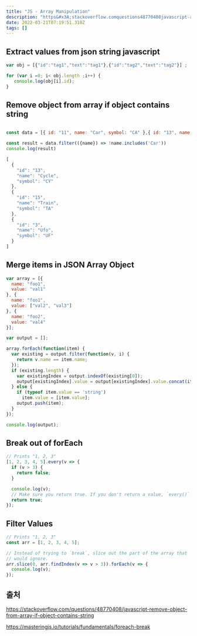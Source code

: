 ```yaml
---
title: "JS - Array Manipulation"
description: "https&#x3A;stackoverflow.comquestions48770408javascript-remove-object-from-array-if-object-contains-string"
date: 2022-03-21T07:19:51.310Z
tags: []
---
```

## Extract values from json string javascript
```js
var obj = [{"id":"tag1","text":"tag1"},{"id":"tag2","text":"tag2"}] ;

for (var i =0; i< obj.length ;i++) {
   console.log(obj[i].id);
}
```

## Remove object from array if object contains string
```js

const data = [{ id: "11", name: "Car", symbol: "CA" },{ id: "13", name: "Cycle", symbol: "CY" },{ id: "15", name: "Train", symbol: "TA" },{ id: "3", name: "Ufo", symbol: "UF" }]

const result = data.filter(({name}) => !name.includes('Car'))
console.log(result)

[
  {
    "id": "13",
    "name": "Cycle",
    "symbol": "CY"
  },
  {
    "id": "15",
    "name": "Train",
    "symbol": "TA"
  },
  {
    "id": "3",
    "name": "Ufo",
    "symbol": "UF"
  }
]
```

## Merge items in JSON Array Object
```js
var array = [{
  name: "foo1",
  value: "val1"
}, {
  name: "foo1",
  value: ["val2", "val3"]
}, {
  name: "foo2",
  value: "val4"
}];

var output = [];

array.forEach(function(item) {
  var existing = output.filter(function(v, i) {
    return v.name == item.name;
  });
  if (existing.length) {
    var existingIndex = output.indexOf(existing[0]);
    output[existingIndex].value = output[existingIndex].value.concat(item.value);
  } else {
    if (typeof item.value == 'string')
      item.value = [item.value];
    output.push(item);
  }
});

console.log(output);
```

## Break out of forEach
```js
// Prints "1, 2, 3"
[1, 2, 3, 4, 5].every(v => {
  if (v > 3) {
    return false;
  }

  console.log(v);
  // Make sure you return true. If you don't return a value, `every()` will stop.
  return true;
});
```

## Filter Values
```js
// Prints "1, 2, 3"
const arr = [1, 2, 3, 4, 5];

// Instead of trying to `break`, slice out the part of the array that `break`
// would ignore.
arr.slice(0, arr.findIndex(v => v > 3)).forEach(v => {
  console.log(v);
});
```
## 출처 
https://stackoverflow.com/questions/48770408/javascript-remove-object-from-array-if-object-contains-string

https://masteringjs.io/tutorials/fundamentals/foreach-break